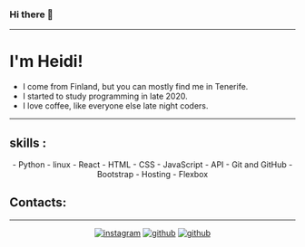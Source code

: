 ### Hi there 👋

---
# I'm Heidi! 

- I come from Finland, but you can mostly find me in Tenerife.
- I started to study programming in late 2020.
- I love coffee, like everyone else late night coders.



---

## skills :

<p align="center">
-  Python
-  linux
- React
-  HTML
- CSS
- JavaScript
-  API
- Git and GitHub
- Bootstrap
- Hosting
- Flexbox

</p>

## Contacts:
---
<p align="center">
<a href="https://www.instagram.com/mycodingpara.docs/"><img src="https://img.shields.io/badge/Instagram-E4405F?style=for-the-badge&logo=instagram&logoColor=white" alt="instagram"></a>
<a href="https://github.com/Heudiini"><img src="https://img.shields.io/badge/GitHub-100000?style=for-the-badge&logo=github&logoColor=white" alt="github"></a>
<a href="https://www.linkedin.com/in/HeidiMorsky"><img src="https://img.shields.io/badge/LinkedIn-0077B5?style=for-the-badge&logo=linkedin&logoColor=white" alt="github"></a>
</p>
